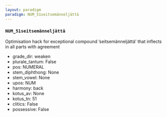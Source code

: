 ```yaml
---
layout: paradigm
paradigm: NUM_51seitsemänneljättä
---
```

### ` NUM_51seitsemänneljättä `

Optimisation hack for exceptional compound ’seitsemänneljättä’ that inflects in all parts with agreement
* grade_dir: weaken
* plurale_tantum: False
* pos: NUMERAL
* stem_diphthong: None
* stem_vowel: None
* upos: NUM
* harmony: back
* kotus_av: None
* kotus_tn: 51
* clitics: False
* possessive: False
